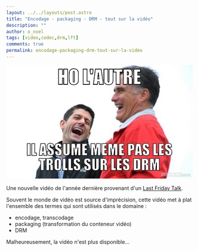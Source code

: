 ```yaml
---
layout: ../../layouts/post.astro
title: "Encodage - packaging - DRM - tout sur la vidéo"
description: ""
author: o_noel 
tags: [video,codec,drm,lft]
comments: true 
permalink: encodage-packaging-drm-tout-sur-la-vidéo
---
```


![Encodage - packaging - DRM - tout sur la vidéo](/images/posts/imgob/0-00-30-83-201306-ob_249f74_1372237975-243eac44ed956db01c71e248156531e7-jpg.jpeg)

Une nouvelle vidéo de l'année dernière provenant d'un [Last Friday Talk](/tags/#lft).

Souvent le monde de vidéo est source d'imprécision, cette vidéo met à plat l'ensemble des termes qui sont utilisés dans le domaine :

- encodage, transcodage
- packaging (transformation du conteneur vidéo)
- DRM

Malheureusement, la vidéo n'est plus disponible...
